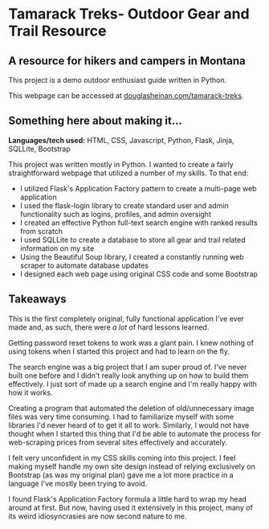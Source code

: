 # Tamarack Treks- Outdoor Gear and Trail Resource
## A resource for hikers and campers in Montana

This project is a demo outdoor enthusiast guide written in Python.

This webpage can be accessed at [douglasheinan.com/tamarack-treks](http://douglasheinan/tamarack-treks.com).

## Something here about making it...
**Languages/tech used:** HTML, CSS, Javascript, Python, Flask, Jinja, SQLLite, Bootstrap

This project was written mostly in Python. I wanted to create a fairly straightforward webpage that utilized a number
of my skills. To that end: 
* I utilized Flask's Application Factory pattern to create a multi-page web application
* I used the flask-login library to create standard user and admin functionality such as logins, profiles, and admin oversight
* I created an effective Python full-text search engine with ranked results from scratch
* I used SQLLite to create a database to store all gear and trail related information on my site
* Using the Beautiful Soup library, I created a constantly running web scraper to automate database updates
* I designed each web page using original CSS code and some Bootstrap

## Takeaways
This is the first completely original, fully functional application I've ever made and, as such, there were *a lot* of
hard lessons learned. 

Getting password reset tokens to work was a giant pain. I knew nothing of using tokens when I started this project and 
had to learn on the fly.

The search engine was a big project that I am super proud of. I've never built one before and I didn't really look 
anything up on how to build them effectively. I just sort of made up a search engine and I'm really happy with how it 
works.

Creating a program that automated the deletion of old/unnecessary image files was very time consuming. I had to 
familiarize myself with some libraries I'd never heard of to get it all to work. Similarly, I would not have thought 
when I started this thing that I'd be able to automate the process for web-scraping prices from several sites 
effectively and accurately.

I felt very unconfident in my CSS skills coming into this project. I feel making myself handle my own site design 
instead of relying exclusively on Bootstrap (as was my original plan) gave me a lot more practice in a language I've 
mostly been trying to avoid.

I found Flask's Application Factory formula a little hard to wrap my head around at first. But now, having used it 
extensively in this project, many of its weird idiosyncrasies are now second nature to me.

